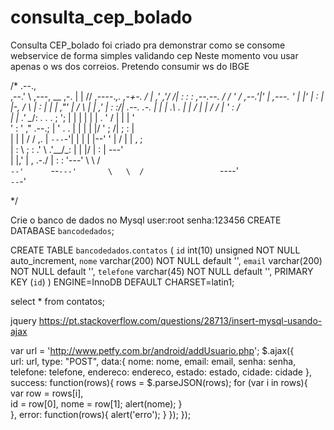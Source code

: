 # consulta_cep_bolado

Consulta CEP_bolado foi criado pra demonstrar como se consome webservice de forma simples validando cep 
Neste momento vou usar apenas o ws dos correios. 
Pretendo consumir ws do IBGE

/*
  .--.,                                                              
,--.'  \                                 ,---,               __  ,-. 
|  | /\/                 ,----._,.   ,-+-. /  |            ,' ,'/ /| 
:  : :      ,--.--.     /   /  ' /  ,--.'|'   |    ,---.   '  | |' | 
:  | |-,   /       \   |   :     | |   |  ,"' |   /     \  |  |   ,' 
|  : :/|  .--.  .-. |  |   | .\  . |   | /  | |  /    /  | '  :  /   
|  |  .'   \__\/: . .  .   ; ';  | |   | |  | | .    ' / | |  | '    
'  : '     ," .--.; |  '   .   . | |   | |  |/  '   ;   /| ;  : |    
|  | |    /  /  ,.  |   `---`-'| | |   | |--'   '   |  / | |  , ;    
|  : \   ;  :   .'   \  .'__/\_: | |   |/       |   :    |  ---'     
|  |,'   |  ,     .-./  |   :    : '---'         \   \  /            
`--'      `--`---'       \   \  /                 `----'             
                          `--`-'                                 

*/

Crie o banco de dados no Mysql
user:root
senha:123456
CREATE DATABASE `bancodedados`;

CREATE TABLE  `bancodedados`.`contatos` (
  `id` int(10) unsigned NOT NULL auto_increment,
  `nome` varchar(200) NOT NULL default '',
  `email` varchar(200) NOT NULL default '',
  `telefone` varchar(45) NOT NULL default '',
  PRIMARY KEY  (`id`)
) ENGINE=InnoDB DEFAULT CHARSET=latin1;

select * from  contatos;




jquery
https://pt.stackoverflow.com/questions/28713/insert-mysql-usando-ajax

 var url = 'http://www.petfy.com.br/android/addUsuario.php';
            $.ajax({                                      
                url: url,
                type: "POST", 
                data:{
                    nome: nome, email: email, senha: senha, telefone: telefone, endereco: endereco, estado: estado, cidade: cidade
                },
                success: function(rows){
                    rows = $.parseJSON(rows);
                    for (var i in rows){    
                        var row = rows[i],          
                            id = row[0], 
                            nome = row[1]; 
                            alert(nome);
                    }       
                },
                error: function(rows){
                    alert('erro');
                }
            });
        });

